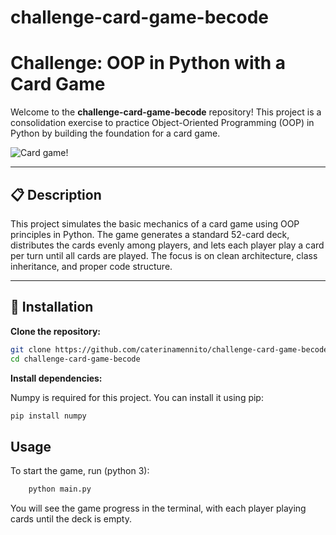 # challenge-card-game-becode
# Challenge: OOP in Python with a Card Game

Welcome to the **challenge-card-game-becode** repository! This project is a consolidation exercise to practice Object-Oriented Programming (OOP) in Python by building the foundation for a card game.

![Card game!](https://media.giphy.com/media/3o7TKP35NXE4rWwXjW/giphy.gif)

---

## 📋 Description
This project simulates the basic mechanics of a card game using OOP principles in Python. The game generates a standard 52-card deck, distributes the cards evenly among players, and lets each player play a card per turn until all cards are played. The focus is on clean architecture, class inheritance, and proper code structure.

---

## 🚀 Installation

**Clone the repository:**
   ```sh
   git clone https://github.com/caterinamennito/challenge-card-game-becode.git
   cd challenge-card-game-becode
 ```
**Install dependencies:**

Numpy is required for this project. You can install it using pip:
   ```sh
   pip install numpy
   ```

## Usage
To start the game, run (python 3):

```sh
    python main.py
```

You will see the game progress in the terminal, with each player playing cards until the deck is empty.

